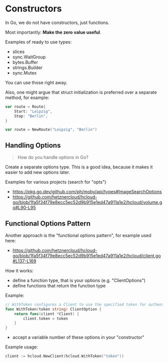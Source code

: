 # Constructors

In Go, we do not have constructors, just functions.

Most importantly: **Make the zero value useful**.

Examples of ready to use types:

* slices
* sync.WaitGroup
* bytes.Buffer
* strings.Builder
* sync.Mutex

You can use those right away.

Also, one might argue that struct initialization is preferred over a separate method, for example:

```go
var route = Route{
    Start: "Leipzig",
    Stop: "Berlin",
}

var route = NewRoute("Leipzig", "Berlin")
```

## Handling Options

> How do you handle options in Go?

Create a separate options type. This is a good idea, because it makes it easier
to add new options later.

Examples for various projects (search for "opts")

* https://pkg.go.dev/github.com/ph/moby/api/types#ImageSearchOptions
* https://github.com/hetznercloud/hcloud-go/blob/1fa5f34f79e8ecc5ec52d9b915e1ed47a911a1e2/hcloud/volume.go#L90-L95

## Functional Options Pattern

Another approach is the "functional options pattern", for example used here:

* https://github.com/hetznercloud/hcloud-go/blob/1fa5f34f79e8ecc5ec52d9b915e1ed47a911a1e2/hcloud/client.go#L137-L169

How it works:

* define a function type, that is your options (e.g. "ClientOptions")
* define functions that return the function type

Example:

```go
// WithToken configures a Client to use the specified token for authentication.
func WithToken(token string) ClientOption {
	return func(client *Client) {
		client.token = token
	}
}
```

* accept a variable number of these options in your "constructor"

Example usage:

```go
client := hcloud.NewClient(hcloud.WithToken("token"))
```

